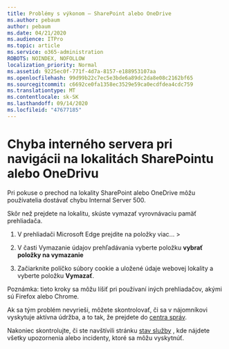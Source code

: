 ```yaml
---
title: Problémy s výkonom – SharePoint alebo OneDrive
ms.author: pebaum
author: pebaum
ms.date: 04/21/2020
ms.audience: ITPro
ms.topic: article
ms.service: o365-administration
ROBOTS: NOINDEX, NOFOLLOW
localization_priority: Normal
ms.assetid: 9225ec0f-771f-4d7a-8157-e188953107aa
ms.openlocfilehash: 99d99b22c7ec5e3bde6a89dc2da8e08c2162bf65
ms.sourcegitcommit: c6692ce0fa1358ec3529e59ca0ecdfdea4cdc759
ms.translationtype: MT
ms.contentlocale: sk-SK
ms.lasthandoff: 09/14/2020
ms.locfileid: "47677185"
---
```

# <a name="internal-server-error-when-navigating-to-sharepoint-or-onedrive-sites"></a>Chyba interného servera pri navigácii na lokalitách SharePointu alebo OneDrivu

Pri pokuse o prechod na lokality SharePoint alebo OneDrive môžu používatelia dostávať chybu Internal Server 500. 

Skôr než prejdete na lokalitu, skúste vymazať vyrovnávaciu pamäť prehliadača.


1. V prehliadači Microsoft Edge prejdite na položky viac... >

2. V časti Vymazanie údajov prehľadávania vyberte položku **vybrať položky na vymazanie**

3. Začiarknite políčko súbory cookie a uložené údaje webovej lokality a vyberte položku **Vymazať**.

Poznámka: tieto kroky sa môžu líšiť pri používaní iných prehliadačov, akými sú Firefox alebo Chrome.

Ak sa tým problém nevyrieši, môžete skontrolovať, či sa v nájomníkovi vyskytuje aktívna údržba, a to tak, že prejdete do [centra správ](https://portal.office.com/adminportal/home#/MessageCenter).

Nakoniec skontrolujte, či ste navštívili stránku [stav služby](https://portal.office.com/adminportal/home#/servicehealth) , kde nájdete všetky upozornenia alebo incidenty, ktoré sa môžu vyskytnúť.


